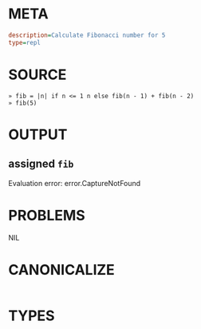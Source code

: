 # META
~~~ini
description=Calculate Fibonacci number for 5
type=repl
~~~
# SOURCE
~~~roc
» fib = |n| if n <= 1 n else fib(n - 1) + fib(n - 2)
» fib(5)
~~~
# OUTPUT
assigned `fib`
---
Evaluation error: error.CaptureNotFound
# PROBLEMS
NIL
# CANONICALIZE
~~~clojure
~~~
# TYPES
~~~clojure
~~~
